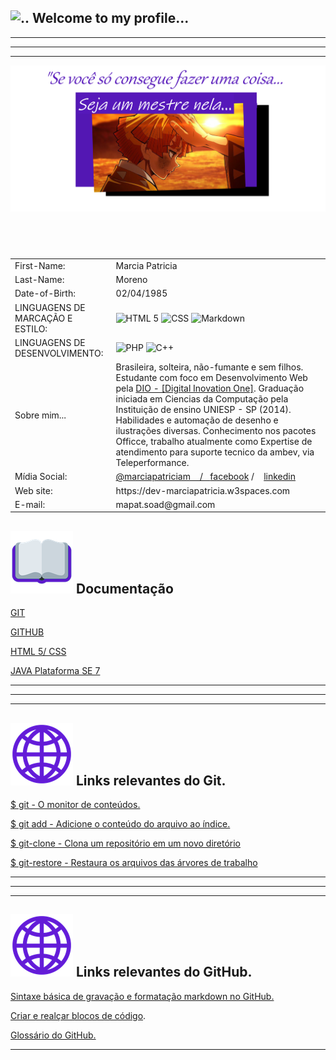 ##  ![..](https://github.com/MarciaMoreno/MarciaMoreno/raw/main/Imagens/emoji-m%C3%A3os-dadas.png) Welcome to my profile... 
<hr>
<hr>
<hr>

<div>
   <img src="Imagens/frase-efeito.png" alt="Minha frase de força bruta" />
</div>
<div>
    <div style="overflow-x:a;">
        <table>
            <thead>
                <h2> &nbsp&nbsp&nbsp&nbsp&nbsp &nbsp &nbsp</h2>
            </thead>
            <tr>
            <td>First-Name: </td>
            <td>Marcia Patricia</td>
            </tr>
            <tr>
            <td>Last-Name:</td>
            <td>Moreno</td>
            </tr>
            <tr>
            <td>Date-of-Birth:</td>
            <td>02/04/1985</td>
            </tr>
            <tr>
            <td>LINGUAGENS DE MARCAÇÃO E ESTILO:</td>
            <td>
                <img src="https://img.shields.io/badge/HTML5-E34F26?style=for-the-badge&logo=html5&logoColor=white" alt="HTML 5" />
                <img src="https://img.shields.io/badge/CSS3-1572B6?style=for-the-badge&logo=css3&logoColor=white" alt="CSS" />
                <img src="https://img.shields.io/badge/Markdown-000?style=for-the-badge&logo=markdown" alt="Markdown" />						
            </td>
            </tr>
            <tr>
            <td>LINGUAGENS DE DESENVOLVIMENTO:</td>
            <td>
                <img src="https://img.shields.io/badge/PHP-777BB4?style=for-the-badge&logo=php&logoColor=white" alt="PHP" />
                <img src="https://img.shields.io/badge/C%2B%2B-00599C?style=for-the-badge&logo=c%2B%2B&logoColor=white" alt="C++" />
            </td>
            </tr>						
            <tr>
            <td>Sobre mim...</td>
            <td>Brasileira, solteira, não-fumante e sem filhos. Estudante com foco em Desenvolvimento Web pela 
            <a href="https://web.dio.me/track/santander-2024-backend-com-java">DIO - [Digital Inovation One]</a>. 
            Graduação iniciada em Ciencias da Computação pela Instituição de ensino UNIESP - SP (2014). Habilidades 
            e automação de desenho e ilustrações diversas. Conhecimento nos pacotes Officce, trabalho atualmente 
            como Expertise de atendimento para suporte tecnico da ambev, via Teleperformance.   </td>
            </tr>
            <tr>
            <td>Mídia Social: </td>
            <td>
                <a href="https://www.youtube.com/channel/UCIl3wm3BjyE4AzxmL5hGm0Q">@marciapatriciam &nbsp&nbsp / &nbsp&nbsp</a><a href="https://www.facebook.com/profile.php?id=61559592734029">facebook</a> / &nbsp&nbsp <a href="linkedin.com/in/marcia-patricia-moreno-68b4b230a"> linkedin</a>
            </td>
            </tr>
            <tr>
               <td>Web site: </td>
               <td>https://dev-marciapatricia.w3spaces.com</td>
            </tr>
            <tr>
            <td> E-mail:</td>
            <td> mapat.soad@gmail.com
            </tr>
        </table>
    </div>
</div>  

## ![..](https://github.com/MarciaMoreno/MarciaMoreno/raw/main/Imagens/emoji-livro-aberto.png) Documentação
<div>  
     <p><a href="https://git-scm.com/doc"> GIT </a></p>
     <p><a href="https://docs.github.com/pt"> GITHUB </a></p>
     <p><a href="https://www.w3schools.com/html/default.asp"> HTML 5/ CSS </a></p>
     <p><a href="https://docs.oracle.com/javase/7/docs/api/java/lang/String.html"> JAVA Plataforma SE 7 </a></p>
</div>  
<hr>
<hr>
<hr>

## ![..](https://github.com/MarciaMoreno/MarciaMoreno/raw/main/Imagens/emoji-globo.png) Links relevantes do Git.
<div>
    <p><a href="https://git-scm.com/docs/git/pt_BR">$ git - O monitor de conteúdos.</a></p>
    <p><a href="https://git-scm.com/docs/git-add/pt_BR">$ git add - Adicione o conteúdo do arquivo ao índice.</a></p>
    <p><a href="https://git-scm.com/docs/git-clone/pt_BR">$ git-clone - Clona um repositório em um novo diretório</a></p>
    <p><a href="https://git-scm.com/docs/git-restore/pt_BR">$ git-restore - Restaura os arquivos das árvores de trabalho</a></p>
</div>
<hr>
<hr>
<hr> 

## ![..](https://github.com/MarciaMoreno/MarciaMoreno/raw/main/Imagens/emoji-globo.png) Links relevantes do GitHub.
<div>
    <p><a href="https://docs.github.com/pt/get-started/writing-on-github/getting-started-with-writing-and-formatting-on-github/basic-writing-and-formatting-syntax">Sintaxe básica de gravação e formatação markdown no GitHub.</a></p>
    <p><a href="https://docs.github.com/pt/get-started/writing-on-github/working-with-advanced-formatting/creating-and-highlighting-code-blocks">Criar e realçar blocos de código</a>.</p>
    <p><a href="https://docs.github.com/pt/get-started/learning-about-github/github-glossary">Glossário do GitHub.</a></p>
</div>
<hr>


